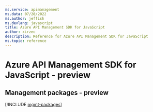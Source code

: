 ```yaml
---
ms.service: apimanagement
ms.data: 07/28/2022
ms.author: jeffish
ms.devlang: javascript
title: Azure API Management SDK for JavaScript
author: xirzec
description: Reference for Azure API Management SDK for JavaScript
ms.topic: reference
---
```

# Azure API Management SDK for JavaScript - preview

## Management packages - preview
[!INCLUDE [mgmt-packages](api-management-mgmt-index.md)]